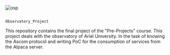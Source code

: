 ![osp](https://user-images.githubusercontent.com/74408266/142423828-63b959fe-f96a-49f2-810e-502cc88ccbb2.jpeg)
                                                              
                                                              
                                                              Observatory_Project
This repository contains the final project of the "Pre-Projects" course.
This project deals with the observatory of Ariel University.
In the task of knowing the Ascom protocol and writing PoC for the consumption of services from the Alpaca server.

